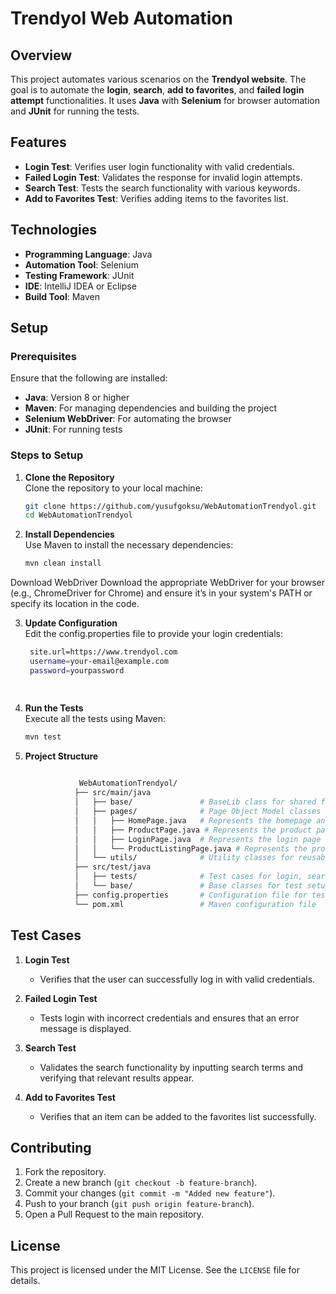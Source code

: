 # Trendyol Web Automation

## Overview
This project automates various scenarios on the **Trendyol website**. The goal is to automate the **login**, **search**, **add to favorites**, and **failed login attempt** functionalities. It uses **Java** with **Selenium** for browser automation and **JUnit** for running the tests.

## Features
- **Login Test**: Verifies user login functionality with valid credentials.
- **Failed Login Test**: Validates the response for invalid login attempts.
- **Search Test**: Tests the search functionality with various keywords.
- **Add to Favorites Test**: Verifies adding items to the favorites list.

## Technologies
- **Programming Language**: Java
- **Automation Tool**: Selenium
- **Testing Framework**: JUnit
- **IDE**: IntelliJ IDEA or Eclipse
- **Build Tool**: Maven

## Setup

### Prerequisites
Ensure that the following are installed:
- **Java**: Version 8 or higher
- **Maven**: For managing dependencies and building the project
- **Selenium WebDriver**: For automating the browser
- **JUnit**: For running tests

### Steps to Setup
1. **Clone the Repository**  
   Clone the repository to your local machine:
   ```bash
   git clone https://github.com/yusufgoksu/WebAutomationTrendyol.git
   cd WebAutomationTrendyol

2. **Install Dependencies**  
  Use Maven to install the necessary dependencies:
   ```bash
   mvn clean install

Download WebDriver
Download the appropriate WebDriver for your browser (e.g., ChromeDriver for Chrome) and ensure it’s in your system's PATH or specify its location in the code.

 3. **Update Configuration**  
   Edit the config.properties file to provide your login credentials:
    ```bash
     site.url=https://www.trendyol.com
     username=your-email@example.com
     password=yourpassword

 
4. **Run the Tests**  
  Execute all the tests using Maven:
   ```bash
   mvn test

5. **Project Structure**  
   ```bash
                                                                          WebAutomationTrendyol/
               WebAutomationTrendyol/
              ├── src/main/java
              │   ├── base/               # BaseLib class for shared functions and setup
              │   ├── pages/              # Page Object Model classes
              │   │   ├── HomePage.java   # Represents the homepage and its interactions
              │   │   ├── ProductPage.java # Represents the product page and its interactions
              │   │   ├── LoginPage.java  # Represents the login page and its interactions
              │   │   └── ProductListingPage.java # Represents the product listing page and its interactions
              │   └── utils/              # Utility classes for reusable code
              ├── src/test/java
              │   ├── tests/              # Test cases for login, search, favorites, etc.
              │   └── base/               # Base classes for test setup
              ├── config.properties       # Configuration file for test parameters
              └── pom.xml                 # Maven configuration file

## Test Cases

1. **Login Test**  
   - Verifies that the user can successfully log in with valid credentials.

2. **Failed Login Test**  
   - Tests login with incorrect credentials and ensures that an error message is displayed.

3. **Search Test**  
   - Validates the search functionality by inputting search terms and verifying that relevant results appear.

4. **Add to Favorites Test**  
   - Verifies that an item can be added to the favorites list successfully.

## Contributing

1. Fork the repository.
2. Create a new branch (`git checkout -b feature-branch`).
3. Commit your changes (`git commit -m "Added new feature"`).
4. Push to your branch (`git push origin feature-branch`).
5. Open a Pull Request to the main repository.

## License

This project is licensed under the MIT License. See the `LICENSE` file for details.



   


